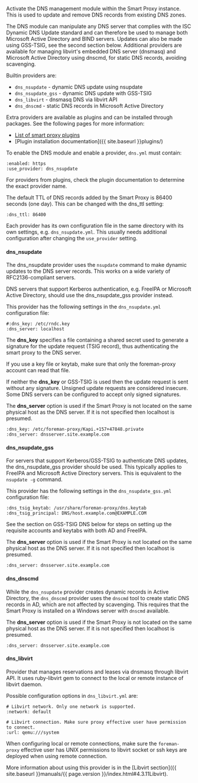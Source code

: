 
Activate the DNS management module within the Smart Proxy instance.  This is used to update and remove DNS records from existing DNS zones.

The DNS module can manipulate any DNS server that complies with the ISC Dynamic DNS Update standard and can therefore be used to manage both Microsoft Active Directory and BIND servers.  Updates can also be made using GSS-TSIG, see the second section below.  Additional providers are available for managing libvirt's embedded DNS server (dnsmasq) and Microsoft Active Directory using dnscmd, for static DNS records, avoiding scavenging.

Builtin providers are:

* `dns_nsupdate` - dynamic DNS update using nsupdate
* `dns_nsupdate_gss` - dynamic DNS update with GSS-TSIG
* `dns_libvirt` - dnsmasq DNS via libvirt API
* `dns_dnscmd` - static DNS records in Microsoft Active Directory

Extra providers are available as plugins and can be installed through packages.  See the following pages for more information:

* [List of smart proxy plugins](http://projects.theforeman.org/projects/foreman/wiki/List_of_Smart-Proxy_Plugins)
* [Plugin installation documentation]({{ site.baseurl }}plugins/)

To enable the DNS module and enable a provider, `dns.yml` must contain:

    :enabled: https
    :use_provider: dns_nsupdate

For providers from plugins, check the plugin documentation to determine the exact provider name.

The default TTL of DNS records added by the Smart Proxy is 86400 seconds (one day).  This can be changed with the dns_ttl setting:

    :dns_ttl: 86400

Each provider has its own configuration file in the same directory with its own settings, e.g. `dns_nsupdate.yml`.  This usually needs additional configuration after changing the `use_provider` setting.

#### dns_nsupdate

The dns_nsupdate provider uses the `nsupdate` command to make dynamic updates to the DNS server records. This works on a wide variety of RFC2136-compliant servers.

DNS servers that support Kerberos authentication, e.g. FreeIPA or Microsoft Active Directory, should use the dns_nsupdate_gss provider instead.

This provider has the following settings in the `dns_nsupdate.yml` configuration file:

    #:dns_key: /etc/rndc.key
    :dns_server: localhost

The **dns_key** specifies a file containing a shared secret used to generate a signature for the update request (TSIG record), thus authenticating the smart proxy to the DNS server.

<div class="alert alert-info">If you use a key file or keytab, make sure that only the foreman-proxy account can read that file.</div>

If neither the **dns_key** or GSS-TSIG is used then the update request is sent without any signature. Unsigned update requests are considered insecure. Some DNS servers can be configured to accept only signed signatures.

The **dns_server** option is used if the Smart Proxy is not located on the same physical host as the DNS server. If it is not specified then localhost is presumed.

    :dns_key: /etc/foreman-proxy/Kapi.+157+47848.private
    :dns_server: dnsserver.site.example.com

#### dns_nsupdate_gss

For servers that support Kerberos/GSS-TSIG to authenticate DNS updates, the dns_nsupdate_gss provider should be used. This typically applies to FreeIPA and Microsoft Active Directory servers. This is equivalent to the `nsupdate -g` command.

This provider has the following settings in the `dns_nsupdate_gss.yml` configuration file:

    :dns_tsig_keytab: /usr/share/foreman-proxy/dns.keytab
    :dns_tsig_principal: DNS/host.example.com@EXAMPLE.COM

See the section on GSS-TSIG DNS below for steps on setting up the requisite accounts and keytabs with both AD and FreeIPA.

The **dns_server** option is used if the Smart Proxy is not located on the same physical host as the DNS server. If it is not specified then localhost is presumed.

    :dns_server: dnsserver.site.example.com

#### dns_dnscmd

While the `dns_nsupdate` provider creates dynamic records in Active Directory, the `dns_dnscmd` provider uses the `dnscmd` tool to create static DNS records in AD, which are not affected by scavenging. This requires that the Smart Proxy is installed on a Windows server with `dnscmd` available.

The **dns_server** option is used if the Smart Proxy is not located on the same physical host as the DNS server. If it is not specified then localhost is presumed.

    :dns_server: dnsserver.site.example.com

#### dns_libvirt

Provider that manages reservations and leases via dnsmasq through libvirt API.
It uses ruby-libvirt gem to connect to the local or remote instance of libvirt
daemon.

Possible configuration options in `dns_libvirt.yml` are:

    # Libvirt network. Only one network is supported.
    :network: default

    # Libvirt connection. Make sure proxy effective user have permission to connect.
    :url: qemu:///system

When configuring local or remote connections, make sure the `foreman-proxy`
effective user has UNIX permissions to libvirt socket or ssh keys are
deployed when using remote connection.

More information about using this provider is in the [Libvirt section]({{ site.baseurl }}manuals/{{ page.version }}/index.html#4.3.11Libvirt).
